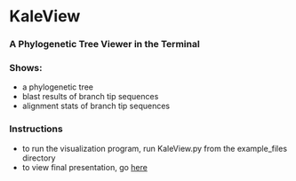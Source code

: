 # KaleView

### A Phylogenetic Tree Viewer in the Terminal

### Shows:
- a phylogenetic tree
- blast results of branch tip sequences
- alignment stats of branch tip sequences

### Instructions
- to run the visualization program, run KaleView.py from the example_files directory
- to view final presentation, go [here](./helper_files/Bioinformatics_Final_Presentation.pptx)
